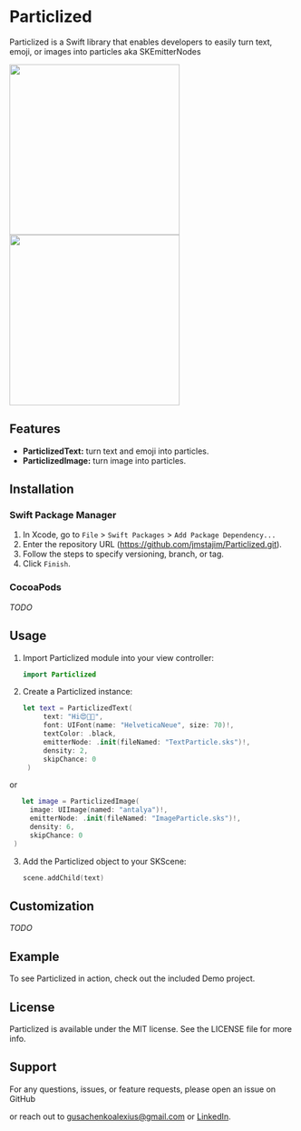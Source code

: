 # Particlized

Particlized is a Swift library that enables developers to easily turn text, emoji, or images into particles aka SKEmitterNodes

<img src="https://github.com/jmstajim/Particlized/assets/25672213/a1db709d-4178-4351-b3dc-9057030406ae" width="300" />
<img src="https://github.com/jmstajim/Particlized/assets/25672213/b331a40a-e586-4c30-80a4-cd39a468138d" width="300" />

## Features

- **ParticlizedText:** turn text and emoji into particles.
- **ParticlizedImage:** turn image into particles.

## Installation

### Swift Package Manager

1. In Xcode, go to `File` > `Swift Packages` > `Add Package Dependency...`
2. Enter the repository URL (https://github.com/jmstajim/Particlized.git).
3. Follow the steps to specify versioning, branch, or tag.
4. Click `Finish`.

### CocoaPods

*TODO*

## Usage

1. Import Particlized module into your view controller:

   ```swift
   import Particlized
   ```

2. Create a Particlized instance:

   ```swift
   let text = ParticlizedText(
        text: "Hi😍📱🌄",
        font: UIFont(name: "HelveticaNeue", size: 70)!,
        textColor: .black,
        emitterNode: .init(fileNamed: "TextParticle.sks")!,
        density: 2,
        skipChance: 0
    )
   ```
or
   ```swift
      let image = ParticlizedImage(
        image: UIImage(named: "antalya")!,
        emitterNode: .init(fileNamed: "ImageParticle.sks")!,
        density: 6,
        skipChance: 0
    )
   ```

3. Add the Particlized object to your SKScene:

   ```swift
   scene.addChild(text)
   ```

## Customization

*TODO*

## Example

To see Particlized in action, check out the included Demo project.

## License

Particlized is available under the MIT license. See the LICENSE file for more info.

## Support

For any questions, issues, or feature requests, please open an issue on GitHub

or reach out to [gusachenkoalexius@gmail.com](mailto:gusachenkoalexius@gmail.com) or [LinkedIn](https://www.linkedin.com/in/jmstajim/).
